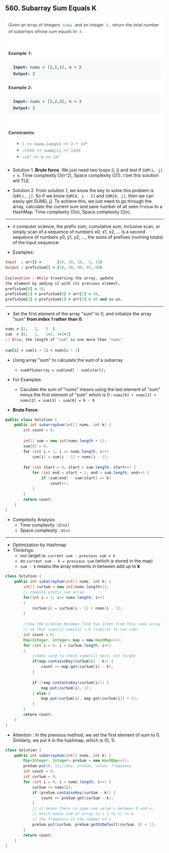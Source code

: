 ## 560. Subarray Sum Equals K
![](img/2022-05-04-12-25-34.png)

- Solution 1. **Brute force**. We just need two loops (i, j) and test if 
  `SUM[i, j] = k`. Time complexity O(n^2), Space complexity O(1). 
  I bet this solution will TLE.

- Solution 2. From solution 1, we know the key to solve this problem is `SUM[i, j]`. 
  So if we know `SUM[0, i - 1]` and `SUM[0, j]`, then we can easily get SUM[i, j]. To 
  achieve this, we just need to go through the array, calculate the current sum and 
  save number of all seen `PreSum` to a HashMap. Time complexity O(n), Space 
  complexity O(n).

---

- n computer science, the prefix sum, cumulative sum, inclusive scan, or simply scan 
  of a sequence of numbers x0, x1, x2, ... is a second sequence of numbers y0, y1, 
  y2, ..., the sums of prefixes (running totals) of the input sequence:

- Examples:

```ruby
Input  : arr[] =       {10, 20, 10,  5, 15}
Output : prefixSum[] = {10, 30, 40, 45, 60}

Explanation : While traversing the array, update 
the element by adding it with its previous element.
prefixSum[0] = 10, 
prefixSum[1] = prefixSum[0] + arr[1] = 30, 
prefixSum[2] = prefixSum[1] + arr[2] = 40 and so on.
```
---

- Set the first element of the array "sum" to 0, and initialize the array "sum" 
  **from index 1 rather than 0**.
```ruby
nums = [1,   2,   3  ]
sum  = [0,   1,   1+2, 1+2+3] 
// Also, the length of "sum" is one more than "nums"  

sum[i] = sum[i - 1] + nums[i - 1]
```
- Using array "sum" to calculate the sum of a subarray
  - `sumOfSubarray = sum[end] - sum[start];`

- For Examples:
  - Caculate the sum of "nums" means using 
    the last element of "sum" minus the first element of "sum" which is 0 :
    `nums[0] + nums[1] + nums[2] = sum[3] - sum[0] = 6 - 0`

- **Brute Force**:

```java
public class Solution {
    public int subarraySum(int[] nums, int k) {
        int count = 0;
      
        int[] sum = new int[nums.length + 1];
        sum[0] = 0;
        for (int i = 1; i <= nums.length; i++)
            sum[i] = sum[i - 1] + nums[i - 1];
      
        for (int start = 0; start < sum.length; start++) {
            for (int end = start + 1; end < sum.length; end++) {
                if (sum[end] - sum[start] == k)
                    count++;
            }
        }
        return count;
    }
}
```

- Complexity Analysis
  - Time complexity : `O(n2)`
  - Space complexity : `O(n)`
---

- Optimization by Hashmap
- Thinkings:
  - our target is: `current sum - previous sum = k`
  - so `current sum - k = previous sum` (which is stored in the map)
  - `sum - k` means the array elements in between add up to **k**

```java
class Solution {
    public int subarraySum(int[] nums, int k) {
        int[] curSum = new int[nums.length+1];
        // compute prefix sum array
        for(int i = 1; i<= nums.length; i++)
        {
            curSum[i] = curSum[i - 1] + nums[i - 1];
        }
        
        //now the problem becomes find two items from this sums array 
        // so that sums[j]-sums[i] = k (similar to two sum)
        int count = 0; 
        Map<Integer, Integer> map = new HashMap<>();
        for (int i = 0; i < curSum.length; i++)
        {
            //make sure to check sumes[i] here, not target
            if(map.containsKey(curSum[i] - k)) {
                count += map.get(curSum[i] - k);
            }

            if (!map.containsKey(curSum[i])) {
                map.put(curSum[i], 1);
            } else {
                map.put(curSum[i], map.get(curSum[i]) + 1);
            }
        }
        return count;        
    }
}
```


  - Attention : In the previous method, we set the first element of sum to 0. 
    Similarly, we put it in the hashmap, which is (0, 1).


```java
class Solution {
    public int subarraySum(int[] nums, int k) {
        Map<Integer, Integer> preSum = new HashMap<>();
        preSum.put(0, 1);//key: preSum, value: frequency
        int count = 0;
        int curSum = 0;
        for (int i = 0; i < nums.length; i++) {
            curSum += nums[i];
            if (preSum.containsKey(curSum - k)) {
                count += preSum.get(curSum - k);                
            }
            // it means there is some sum value v between 0 and x, 
            // which makes sum of array [x + 1 to i] == k
            // the frequency is the number of x
            preSum.put(curSum, preSum.getOrDefault(curSum, 0) + 1);
        }
        return count;
    }
}
```